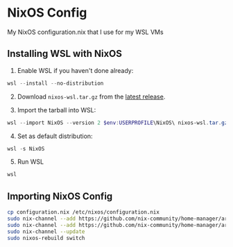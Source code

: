 # NixOS Config
My NixOS configuration.nix that I use for my WSL VMs

## Installing WSL with NixOS

1. Enable WSL if you haven't done already:

```PowerShell
wsl --install --no-distribution
```

2. Download `nixos-wsl.tar.gz` from the [latest release](https://github.com/nix-community/NixOS-WSL/releases/latest).

3. Import the tarball into WSL:

```PowerShell
wsl --import NixOS --version 2 $env:USERPROFILE\NixOS\ nixos-wsl.tar.gz
```

4. Set as default distribution:
```PowerShell
wsl -s NixOS
```

5. Run WSL
```PowerShell
wsl
```

## Importing NixOS Config

```bash
cp configuration.nix /etc/nixos/configuration.nix
sudo nix-channel --add https://github.com/nix-community/home-manager/archive/master.tar.gz home-manager
sudo nix-channel --add https://github.com/nix-community/home-manager/archive/release-24.05.tar.gz home-manager
sudo nix-channel --update
sudo nixos-rebuild switch
```
